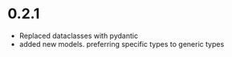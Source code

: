 # 0.2.1

- Replaced dataclasses with pydantic
- added new models. preferring specific types to generic types
